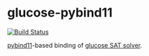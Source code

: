 # glucose-pybind11

[![Build Status](https://secure.travis-ci.org/msakai/glucose-pybind11.png?branch=master)](http://travis-ci.org/msakai/glucose-pybind11)

[pybind11](https://github.com/pybind/pybind11)-based binding of [glucose SAT solver](http://www.labri.fr/perso/lsimon/glucose/).
